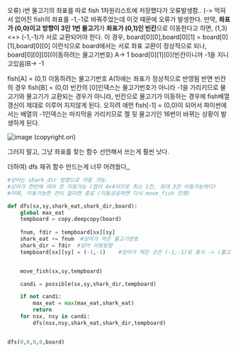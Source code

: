 오류) i번 물고기의 좌표를 따로 fish 1차원리스트에 저장했다가 오류발생함.. 
(-> 먹혀서 없어진 fish의 좌표를 -1,-1로 바꿔주었는데 이것 때문에 오류가 발생한다.
만약, **좌표가 (0,0)이고 방향이 3인 1번 물고기**가 **좌표가 (0,1)인 빈칸**으로 이동한다고 하면, (1,3)<=> (-1,-1)가 서로 교환되어야 한다.
이 경우, board[0][0],board[0][1] = board[0][1],board[0][0] 이런식으로 board에서는 서로 좌표 교환이 정상적으로 되나,
board[0][0][0](이동하려는 물고기번호) A-> 1 
board[0][1][0](빈칸이니까 -1을 지니고있음)B-> -1
 
fish[A] = (0,1) 이동하려는 물고기번호 A(1)에는 좌표가 정상적으로 반영됨
반면 빈칸의 경우 fish[B] = (0,0) 빈칸의 [0]인덱스는 물고기번호가 아니라 -1을 가리키므로 물고기와 물고기가 교환되는 경우가 아니라, 빈칸으로 물고기가 이동하는 경우에 fish배열 갱신이 제대로 이루어 지지않게 된다.
오히려 애먼 fish[-1] = (0,0)이 되어서 파이썬에서는 배열의 -1인덱스는 마지막을 가리키므로 젤 뒷 물고기인 16번이 바뀌는 상황이 발생하게 된다.


![image](https://user-images.githubusercontent.com/69031678/195668624-915ff942-3d52-4018-9bca-fbbba9353b23.png) (copyright.ori)

그러지 말고, 그냥 좌표를 찾는 함수 선언해서 쓰는게 훨씬 낫다. 


더하여) dfs 재귀 함수 만드는게 너무 어려웠다,,

```python
#상어는 shark_dir 방향으로 이동 가능. 
#상어가 한번에 여러 칸 이동가능 (맵이 4x4이므로 최소 1칸, 최대 3칸 이동가능하다)
#이때, 이동가능한 칸이 없다면 종료 (이동성공하면 다시 move_fish 진행)

def dfs(sx,sy,shark_eat,shark_dir,board):
    global max_eat
    tempboard = copy.deepcopy(board)
    
    fnum, fdir = tempboard[sx][sy] 
    shark_eat += fnum  #상어가 먹은 물고기번호 
    shark_dir = fdir  #상어 이동방향
    tempboard[sx][sy] = (-1,-1)    #상어가 먹은 곳은 (-1,-1)로 표시 -> (물고기번호,이동방향)


    move_fish(sx,sy,tempboard)

    candi = possible(sx,sy,shark_dir,tempboard)

    if not candi:
        max_eat = max(max_eat,shark_eat)
        return
    for nsx, nsy in candi:
        dfs(nsx,nsy,shark_eat,shark_dir,tempboard)


dfs(0,0,0,0,board)
```

